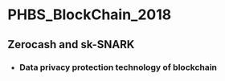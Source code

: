 # PHBS_BlockChain_2018

## Zerocash and sk-SNARK

* ### Data privacy protection technology of blockchain

